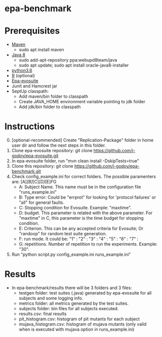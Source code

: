 # epa-benchmark

# Prerequisites
- [Maven](https://maven.apache.org/download.cgi)
	- sudo apt install maven
- [Java 8](https://www.oracle.com/technetwork/java/javase/downloads/jdk8-downloads-2133151.html)
	- sudo add-apt-repository ppa:webupd8team/java
	- sudo apt update; sudo apt install oracle-java8-installer
- [python3.6](https://www.python.org/downloads/release/python-360/)
- [R](https://www.r-project.org/) (optional)
- [Epa-evosuite](https://github.com/j-godoy/epa-evosuite)
- Junit and Hamcrest jar
- SeptUp classpath:
	- Add maven/bin folder to classpath
	- Create JAVA_HOME environment variable pointing to jdk folder
	- Add jdk/bin folder to classpath

# Instructions

0) [optional-recommended] Create "Replication-Package" folder in home user dir and follow the next steps in this folder.
1) Clone epa-evosuite repository: git clone https://github.com/j-godoy/epa-evosuite.git
2) In epa-evosuite folder, run "mvn clean install -DskipTests=true"
3) Clone this repository: git clone https://github.com/j-godoy/epa-benchmark.git
4) Check config_example.ini for correct folders. The possible paramenters are: 
	[A]*[B]*[C]*[D]*[E]*F*G
	- A: Subject Name. This name must be in the configuration file "runs_example.ini"
	- B: Type error: Could be "errprot" for looking for 'protocol failures' or "all" for general faults.
	- C: Stopping condition for Evosuite. Example: "maxtime".
	- D: budget. This parameter is related with the above parameter. For "maxtime" in C, this parameter is the time budget for stopping condition.
	- E: Criterion. This can be any accepted criteria for Evosuite; Or "randoop" for random test suite generation.
	- F: run mode. It could be:
		"1" :
		"2" : 
		"3" : 
		"4" : 
		"5" : 
		"6" : 
		"7" : 
	- G: repetitions. Number of repetition to run the experiments. Example: "30". 
5) Run "python script.py config_example.ini runs_example.ini"

# Results
- In epa-benchmark/results there will be 3 folders and 3 files:
  - testgen folder: test suites (.java) generated by epa-evosuite for all subjects and some logging info.
  - metrics folder: all metrics generated by the test suites.
  - subjects folder: bin files for all subjects executed.
  - results.csv: final results
  - pit_histogram.csv: histogram of pit mutants for each subject
  - mujava_histogram.csv: histogram of mujava mutants (only valid when is executed with mujava option in runs_example.ini)
  
